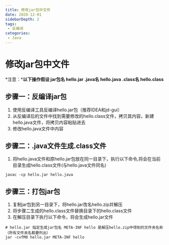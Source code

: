 ```yaml
---
title: 修改jar包中文件
date: 2020-12-01
sidebarDepth: 2
tags:
 - 反编译
categories:
 - Java
---
```

# 修改jar包中文件
*注意：***以下操作假设 jar包名 hello.jar .java名 hello.java .class名 hello.class**
## 步骤一：反编译jar包
1. 使用反编译工具反编译hello.jar包（推荐IDEA和jd-gui）
2. 从反编译后的文件中找到需要修改的hello.class文件，拷贝其内容，新建hello.java文件，将拷贝内容粘贴进去
3. 修改hello.java文件中内容

## 步骤二：.java文件生成.class文件
1. 将hello.java文件和原hello.jar包放在同一目录下，执行以下命令,将会在当前目录生成hello.class文件(与hello.java文件同名)
```shell
javac -cp hello.jar hello.java
``` 
## 步骤三：打包jar包
1. 复制jar包到另一目录下，将hello.jar改名hello.zip并解压
2. 将步骤二生成的hello.class文件替换目录下的hello.class文件
3. 在解压目录下执行以下命令，将会生成hello.jar文件
```shell
# hello.jar 指定生成jar包名 META-INF hello 是解压hello.zip中得到的文件夹名称（所有文件夹名都要列出）
jar -cvfM0 hello.jar META-INF hello
```